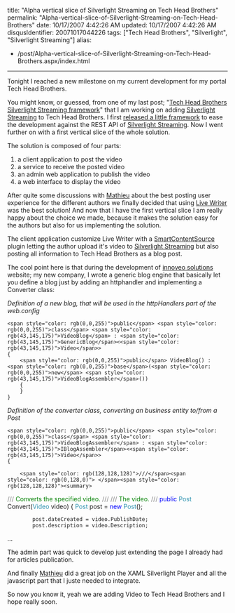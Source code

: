 title: "Alpha vertical slice of Silverlight Streaming on Tech Head Brothers"
permalink: "Alpha-vertical-slice-of-Silverlight-Streaming-on-Tech-Head-Brothers"
date: 10/17/2007 4:42:26 AM
updated: 10/17/2007 4:42:26 AM
disqusIdentifier: 20071017044226
tags: ["Tech Head Brothers", "Silverlight", "Silverlight Streaming"]
alias:
 - /post/Alpha-vertical-slice-of-Silverlight-Streaming-on-Tech-Head-Brothers.aspx/index.html
---
Tonight I reached a new milestone on my current development for my portal Tech Head Brothers.

You might know, or guessed, from one of my last post; "[Tech Head Brothers Silverlight Streaming framework](http://weblogs.asp.net/lkempe/archive/2007/10/11/tech-head-brothers-silverlight-streaming-framework.aspx)" that I am working on adding [Silverlight Streaming](http://silverlight.live.com/) to Tech Head Brothers. I first [released a little framework](http://www.codeplex.com/THBSLSFramework) to ease the development against the REST API of [Silverlight Streaming](http://silverlight.live.com/). Now I went further on with a first vertical slice of the whole solution.
<!-- more -->

The solution is composed of four parts:

1.  a client application to post the video
2.  a service to receive the posted video
3.  an admin web application to publish the video
4.  a web interface to display the video 

After quite some discussions with [Mathieu](http://www.techheadbrothers.com/Auteurs.aspx/mathieu-kempe) about the best posting user experience for the different authors we finally decided that using [Live Writer](http://get.live.com/betas/writer_betas) was the best solution! And now that I have the first vertical slice I am really happy about the choice we made, because it makes the solution easy for the authors but also for us implementing the solution.

The client application customize Live Writer with a [SmartContentSource](http://msdn2.microsoft.com/en-us/library/aa738935.aspx) plugin letting the author upload it's video to [Silverlight Streaming](http://silverlight.live.com/) but also posting all information to Tech Head Brothers as a blog post.

The cool point here is that during the development of [innoveo solutions](http://www.innoveo.com/) website; my new company, I wrote a generic blog engine that basically let you define a blog just by adding an httphandler and implementing a Converter class:

*Definition of a new blog, that will be used in the httpHandlers part of the web.config*

    <span style="color: rgb(0,0,255)">public</span> <span style="color: rgb(0,0,255)">class</span> <span style="color: rgb(43,145,175)">VideoBlog</span> : <span style="color: rgb(43,145,175)">GenericBlog</span><<span style="color: rgb(43,145,175)">Video</span>>
    {
        <span style="color: rgb(0,0,255)">public</span> VideoBlog() : <span style="color: rgb(0,0,255)">base</span>(<span style="color: rgb(0,0,255)">new</span> <span style="color: rgb(43,145,175)">VideoBlogAssembler</span>())
        {
        }
    }
[](http://11011.net/software/vspaste)


*Definition of the converter class, converting an business entity to/from a Post*

    <span style="color: rgb(0,0,255)">public</span> <span style="color: rgb(0,0,255)">class</span> <span style="color: rgb(43,145,175)">VideoBlogAssembler</span> : <span style="color: rgb(43,145,175)">IBlogAssembler</span><<span style="color: rgb(43,145,175)">Video</span>>
    {

[](http://11011.net/software/vspaste)

        <span style="color: rgb(128,128,128)">///</span><span style="color: rgb(0,128,0)"> </span><span style="color: rgb(128,128,128)"><summary>
</span>        <span style="color: rgb(128,128,128)">///</span><span style="color: rgb(0,128,0)"> Converts the specified video.
</span>        <span style="color: rgb(128,128,128)">///</span><span style="color: rgb(0,128,0)"> </span><span style="color: rgb(128,128,128)"></summary>
</span>        <span style="color: rgb(128,128,128)">///</span><span style="color: rgb(0,128,0)"> </span><span style="color: rgb(128,128,128)"><param name="video"></span><span style="color: rgb(0,128,0)">The video.</span><span style="color: rgb(128,128,128)"></param>
</span>        <span style="color: rgb(128,128,128)">///</span><span style="color: rgb(0,128,0)"> </span><span style="color: rgb(128,128,128)"><returns></returns>
</span>        <span style="color: rgb(0,0,255)">public</span> <span style="color: rgb(43,145,175)">Post</span> Convert(<span style="color: rgb(43,145,175)">Video</span> video)
        {
            <span style="color: rgb(43,145,175)">Post</span> post = <span style="color: rgb(0,0,255)">new</span> <span style="color: rgb(43,145,175)">Post</span>();

            post.dateCreated = video.PublishDate;
            post.description = video.Description;

[](http://11011.net/software/vspaste)


...

The admin part was quick to develop just extending the page I already had for articles publication.

And finally [Mathieu](http://www.techheadbrothers.com/Auteurs.aspx/mathieu-kempe) did a great job on the XAML Silverlight Player and all the javascript part that I juste needed to integrate.

So now you know it, yeah we are adding Video to Tech Head Brothers and I hope really soon.
